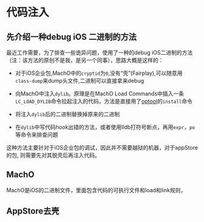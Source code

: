# 代码注入

## 先介绍一种debug iOS 二进制的方法

最近工作需要，为了排查一些诡异问题，使用了一种的debug iOS二进制的方法（注：该方法的原创不是我，是另一个同事），思路大概是这样的：

- 对于iOS企业包,MachO中的`cryptid`为`0`,没有“壳”(Fairplay),可以随意用`class-dump`来dump头文件,二进制可以直接拿来debug

- 向MachO中注入`dylib`。原理是在MachO Load Commands中插入一条`LC_LOAD_DYLIB`命令拉起注入的代码，方法是直接用了[optool](https://github.com/alexzielenski/optool)的`install`命令

- 将注入`dylib`后的二进制替换掉原来的二进制

- 在`dylib`中写代码hook出错的方法，或者使用lldb打符号断点，再用`expr`，`po`等命令来排查问题

这种方法主要针对于iOS企业包的调试，因此并不需要越狱的机器，对于appStore的包, 则需要先对其脱壳后再注入代码。


## MachO

MachO是iOS的二进制文件，里面包含代码的可执行文件和load和link规则，





## AppStore去壳 